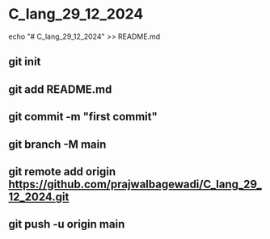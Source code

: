﻿# C_lang_29_12_2024

echo "# C_lang_29_12_2024" >> README.md

## git init

## git add README.md

## git commit -m "first commit"

## git branch -M main

## git remote add origin https://github.com/prajwalbagewadi/C_lang_29_12_2024.git

## git push -u origin main
